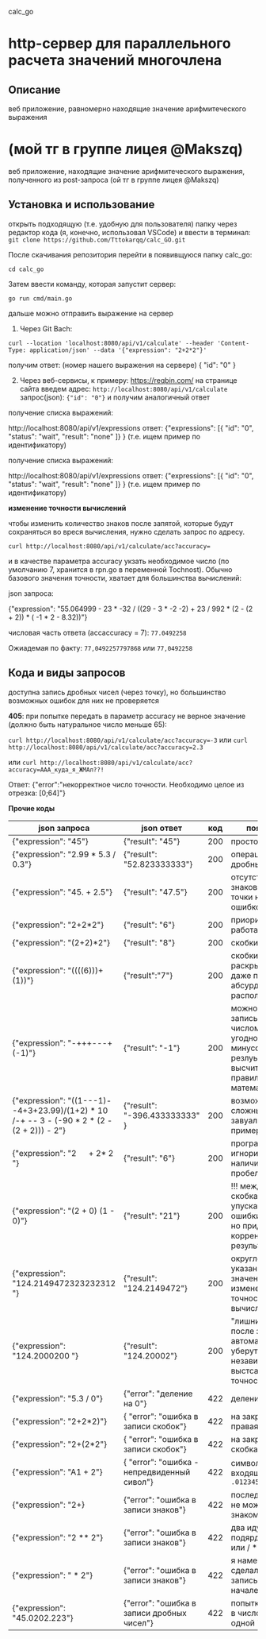 calc_go
# http-сервер для параллельного расчета значений многочлена
## Описание

веб приложение, равномерно находящие значение арифмитеческого выражения

(мой тг в группе лицея @Makszq)
=======
веб приложение, находящие значение арифмитеческого выражения, полученного из post-запроса
(ой тг в группе лицея @Makszq)

## Установка и использование 
открыть подходящую (т.е. удобную для пользователя) папку через редактор кода (я, конечно, использовал VSCode) и ввести в терминал:
`git clone https://github.com/Tttokarqq/calc_GO.git`

После скачивания репозитория перейти в появивщуюся папку calc_go:

`cd calc_go`

Затем ввести команду, которая запустит сервер:

`go run cmd/main.go`

дальше можно отправить выражение на сервер
1. Через Git Bach:
 
`curl --location 'localhost:8080/api/v1/calculate' --header 'Content-Type: application/json' --data '{"expression": "2+2*2"}'`

получим ответ: (номер нашего выражения на сервере)
{
    "id": "0"
}

2.  Через веб-сервисы, к примеру: https://reqbin.com/
на странице сайта введем адрес: `http://localhost:8080/api/v1/calculate`
запрос(json): `{"id": "0"}`
 и получим аналогичный ответ

получение списка выражений:

http://localhost:8080/api/v1/expressions
ответ:
{"expressions": [{
        "id": "0",
        "status": "wait",
        "result": "none"
        ]}
}
(т.е. ищем пример по идентификатору)



получение списка выражений:

http://localhost:8080/api/v1/expressions
ответ:
{"expressions": [{
        "id": "0",
        "status": "wait",
        "result": "none"
        ]}
}
(т.е. ищем пример по идентификатору)


**изменение точности вычислений**

чтобы изменить количество знаков после запятой, которые будут сохраняться во вреся вычисления, нужно сделать запрос по адресу. 

`curl http://localhost:8080/api/v1/calculate/acc?accuracy=`

и в качестве параметра accuracy укзать необходимое число (по умолчанию 7, хранится в rpn.go в переменной Tochnost).
Обычно базового значения точности, хватает для большинства вычислений:

json запроса: 

{"expression": "55.064999 - 23 * -32 / ((29 - 3 * -2 -2) + 23 / 992 * (2 - (2 + 2)) * ( -1 * 2 - 8.32))"}

числовая часть ответа (accaccuracy = 7): `77.0492258`

Ожиадемая по факту: `77,0492257797868` или `77,0492258`

## Кода и виды запросов
доступна запись дробных чисел (через точку), но большинство возможных ошибок для них не проверяется

**405**: 
при попытке передать в параметр accuracy не верное значение (должно быть натуральное число меньше 65):

`curl http://localhost:8080/api/v1/calculate/acc?accuracy=-3` 
или 
`curl http://localhost:8080/api/v1/calculate/acc?accuracy=2.3` 

или 
`curl http://localhost:8080/api/v1/calculate/acc?accuracy=AAA_куда_я_ЖМАл??!`


Ответ:
{"error":"некорректное число точности. Необходимо целое из отрезка: [0;64]"}

**Прочие коды**

| json запроса | json ответ | код | пояснение |
|-----------------|---------|------|--------|
| {"expression": "45"} | {"result": "45"} | 200 | просто число |
| {"expression": "2.99 * 5.3 / 0.3"}| {"result": "52.823333333"} | 200 | операция с дробными |
| {"expression": "45. + 2.5"} | {"result": "47.5"} | 200 | отсутствие чисел знаков после точки не является ошибкой |
| {"expression": "2+2*2"}    | {"result": "6"}  | 200 | приоритет работает |
| {"expression": "(2+2)*2"}    | {"result": "8"}  | 200 | скобки работают |
| {"expression": "((((6)))+ (1))"} | {"result":"7"} | 200 | скобки раскрываются даже при абсурдном расположении |
| {"expression": "-+++---+(-1)"} | {"result": "-1"} | 200 | можно записывать перед числом сколько угодно плюсов и минусов, резлуьтат будет высчитан по правилам математики |
| {"expression": "((1---1)--4+3+23.99)/(1+2) * 10 /-+ -- 3 - (-90 * 2 * (2 - (2 + 2))) - 2"} | {"result": "-396.433333333" }| 200 | возможны более сложные завуалированные примеры|
| {"expression": "2  &emsp;      + 2*   2 "}| {"result": "6"} | 200 | программа игнорирует наличие\отсутсвие пробелов |
| {"expression": "(2 + 0) (1 - 0)"} | {"result": "21"} | 200 | !!! между скобками нельзы упускать знак *, ошибки не будет, но придет не корренктный результат |
| {"expression": "124.2149472323232312 "}| {"result": "124.2149472"}| 200 | округление до указанного значения (см. изменение точности вычисления) |
| {"expression": "124.2000200 "} | {"result": "124.20002"} | 200 | "лишние" нули после запятой автоматически уберутся, независимо от выстсавленной точности|
| {"expression": "5.3 / 0"}| {"error": "деление на 0"} | 422 | деление на ноль |
| {"expression": "2+2*2)"}| { "error": "ошибка в записи скобок"} | 422 | на закрытая правая скобка |
| {"expression": "2+(2*2"}| { "error": "ошибка в записи скобок"} | 422 | на закрытая левая скобка |
| {"expression": "A1 + 2"} | { "error": "ошибка - непредвиденный сивол"} | 422 | символ, не входящий в `.0123456789-+*/()` |
| {"expression": "2+} | {"error": "ошибка в записи знаков"} | 422 | последний символ не может быть знаком |
| {"expression": "2 ** 2"} | {"error": "ошибка в записи знаков"} | 422 | два идущих подярд ** или * / или / * или // |
| {"expression": " * 2"}| {"error": "ошибка в записи знаков"} | 422 | я намеренно сделал ошибкой запись / или * в начале выражения|
| {"expression": "45.0202.223"} | {"error": "ошибка в записи дробных чисел"} | 422 | попытка записать в число большей одной "."|


